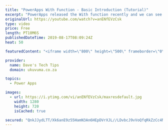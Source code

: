 ```yaml
---
title: "PowerApps With Function - Basic Introduction (Tutorial)"
excerpt: "PowerApps released the With function recently and we can see so much potential for it. Where Set() creates global variables that could be used throughout the app, and UpdateContext() creates variables that are only accessible on one screen, With() allows for variables to be used in context of one specific"
originalUrl: https://youtube.com/watch?v=anENfEVzCsk
type: video
price: Free
length: PT10M6S
publishedDateTime: 2019-08-17T08:09:24Z
heat: 50

featuredContent: "<iframe width=\"800\" height=\"500\" frameborder=\"0\" src=\"https://www.youtube.com/embed/anENfEVzCsk\" allow=\"accelerometer; autoplay; encrypted-media; gyroscope; picture-in-picture\" allowfullscreen></iframe>"

provider:
  name: Dave's Tech Tips
  domain: ukuvuma.co.za

topics:
  - Power Apps

images:
  - url: https://i.ytimg.com/vi/anENfEVzCsk/maxresdefault.jpg
    width: 1280
    height: 720
    isCached: true

secured: "QnkJJydLTT/Xk6anE9z55HamN3An6HEpDVrXJL//LDvbcJ9vVoQfqRkZzCc4NE1D4NQNAIz2fMTve2GfbEUHIi7AT6PuhZFoD2uMMtzidGsUTYLpL7RWxP8wfAYctT9Ze2yddt1LupI81iNIqi2w3Eo6U1Ip9TCaWdF4uIXgpB1Y+NcrA91dXUqvgxUDYKkE68zAgTqQTKbEQAW5e0ytHHRWXmncU4K3HViUUUq0q6s/+1QqVE2zP3q0fOG5R/pI7fEWwRkAN4OuXOi42ThsagbB7eIxLdSBpg+oNWMzSzjOqAS77ZGBsZ6LwQ5MCLIXWGJrarPxO90ECuATLYszOaDqhS47oF9OTiymK5P4H16JbvVXEN+POb4uoIwfxASExKVyESBCtHX5YMMwWMzsnscIj0Ek9sCYyNgckJyDy20=;VLGctiqLGhcqk2RJchMqCg=="
---
```


